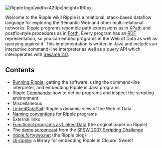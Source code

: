 ![Ripple logo|width=420px|height=100px](https://github.com/joshsh/ripple/wiki/graphics/ripple-logo-text-medium.png)

Welcome to the Ripple wiki!
Ripple is a relational, stack-based dataflow language for exploring the Semantic Web and other multi-relational networks.
Ripple programs resemble path expressions as in [XPath](http://www.w3.org/TR/xpath/)
and postfix-style procedures as in
[Forth](http://en.wikipedia.org/wiki/Forth_&#40;programming_language\&#41;).
Every program has an [RDF](http://www.w3.org/RDF/) representation,
so you can embed programs in the Web of Data as well as querying against it.
This implementation is written in Java and includes an interactive command-line interpreter as well as a query API which interoperates with [Sesame 2.0](http://openrdf.org/).

## Contents

* [Running Ripple](https://github.com/joshsh/ripple/wiki/Running-Ripple): getting the software, using the command-line interpreter, and embedding Ripple in Java programs
* Ripple [Commands](https://github.com/joshsh/ripple/wiki/Commands): how to define programs and inspect the scripting environment
* Miscellaneous
 * [LinkedDataSail](https://github.com/joshsh/ripple/wiki/LinkedDataSail): Ripple's dynamic view of the Web of Data
 * [Naming conventions](https://github.com/joshsh/ripple/wiki/Naming-conventions) for Ripple programs
* External links
 * [Functional programs as Linked Data](http://sunsite.informatik.rwth-aachen.de/Publications/CEUR-WS/Vol-248/paper10.pdf) (the original paper on Ripple)
 * The [demo screencast](http://ripple.googlecode.com/svn/trunk/docs/screencast/index.html) from the [SFSW 2007 Scripting Challenge](http://www.semanticscripting.org/SFSW2007/)
 * [ripple.fortytwo.net](http://ripple.fortytwo.net) (the Ripple blog)
 * [clj-ripple](https://github.com/eduardoejp/clj-ripple): a library for embedding Ripple in Clojure.  Sweet!

